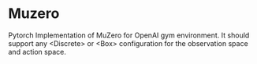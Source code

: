 # Muzero
Pytorch Implementation of MuZero for OpenAI gym environment. It should support any &lt;Discrete> or &lt;Box> configuration for the observation space and action space.
